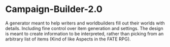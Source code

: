 # Campaign-Builder-2.0
A generator meant to help writers and worldbuilders fill out their worlds with details. Including fine control over item generation and settings. The design is meant to create information to be interpreted, rather than picking from an arbitrary list of items (Kind of like Aspects in the FATE RPG).

